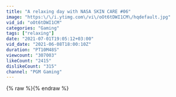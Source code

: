 ```yaml
---
title: "A relaxing day with NASA SKIN CARE #06"
image: "https:\/\/i.ytimg.com\/vi\/oOt6tDWI1CM\/hqdefault.jpg"
vid_id: "oOt6tDWI1CM"
categories: "Gaming"
tags: ["relaxing"]
date: "2021-07-01T19:05:12+03:00"
vid_date: "2021-06-08T18:00:10Z"
duration: "PT10M48S"
viewcount: "307003"
likeCount: "2415"
dislikeCount: "315"
channel: "PGM Gaming"
---
```

{% raw %}{% endraw %}
